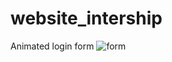 # website_intership 
Animated login form
![form](https://github.com/user-attachments/assets/63c1dbdd-d0d0-4075-b0e2-5d7d13cdf7f2)

